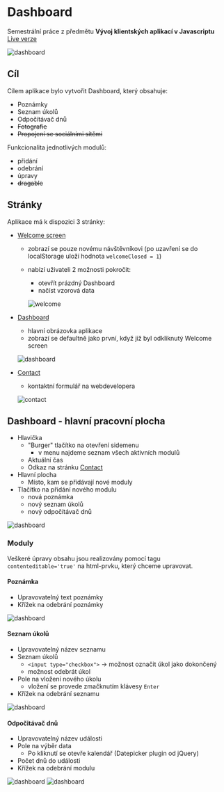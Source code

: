 # Dashboard
Semestrální práce z předmětu **Vývoj klientských aplikací v Javascriptu**
[Live verze](http://anastasiasurikova.com/dashboard/)

![dashboard](https://github.com/misslecter/dashboard/blob/master/documentation/images/dashboard-filled.png "Dashboard")


## Cíl
Cílem aplikace bylo vytvořit Dashboard, který obsahuje:
* Poznámky
* Seznam úkolů
* Odpočítávač dnů
* ~~Fotografie~~
* ~~Propojení se sociálními sítěmi~~

Funkcionalita jednotlivých modulů:
* přidání
* odebrání
* úpravy
* ~~dragable~~

## Stránky
Aplikace má k dispozici 3 stránky:
- [Welcome screen](http://anastasiasurikova.com/dashboard/#welcome)
  - zobrazí se pouze novému návštěvníkovi (po uzavření se do localStorage uloží hodnota `welcomeClosed = 1`)
  - nabízí uživateli 2 možnosti pokročit:
    - otevřít prázdný Dashboard
    - načíst vzorová data
    
    ![welcome](https://github.com/misslecter/dashboard/blob/master/documentation/images/welcome.png "Dashboard")
    
    
- [Dashboard](http://anastasiasurikova.com/dashboard/#dashborad)
  - hlavní obrázovka aplikace
  - zobrazí se defaultně jako první, když již byl odkliknutý Welcome screen
  
   ![dashboard](https://github.com/misslecter/dashboard/blob/master/documentation/images/dashboard.png "Dashboard")
   
  
- [Contact](http://anastasiasurikova.com/dashboard/#contact)
  - kontaktní formulář na webdevelopera
  
   ![contact](https://github.com/misslecter/dashboard/blob/master/documentation/images/contact.png "Dashboard")
   
## Dashboard - hlavní pracovní plocha
* Hlavička
    * "Burger" tlačítko na otevření sidemenu
        * v menu najdeme seznam všech aktivních modulů
    * Aktuální čas
    * Odkaz na stránku [Contact](http://anastasiasurikova.com/dashboard/#contact)
* Hlavní plocha
    * Místo, kam se přidávají nové moduly
* Tlačítko na přidání nového modulu
    * nová poznámka
    * nový seznam úkolů
    * nový odpočítávač dnů


![dashboard](https://github.com/misslecter/dashboard/blob/master/documentation/images/dashboard-opened.png "Dashboard")

### Moduly
Veškeré úpravy obsahu jsou realizovány pomocí tagu `contenteditable='true'` na html-prvku, který chceme upravovat.

#### Poznámka
* Upravovatelný text poznámky
* Křížek na odebrání poznámky

![dashboard](https://github.com/misslecter/dashboard/blob/master/documentation/images/note.png "Dashboard")

#### Seznam úkolů
* Upravovatelný název seznamu
* Seznam úkolů
    * `<input type="checkbox">` -> možnost označit úkol jako dokončený
    * možnost odebrát úkol
* Pole na vložení nového úkolu
    * vložení se provede zmačknutím klávesy `Enter`
* Křížek na odebrání seznamu

![dashboard](https://github.com/misslecter/dashboard/blob/master/documentation/images/todo.png "Dashboard")

#### Odpočitávač dnů
* Upravovatelný název události
* Pole na výběr data
    * Po kliknutí se otevře kalendář (Datepicker plugin od jQuery)
* Počet dnů do události
* Křížek na odebrání modulu

![dashboard](https://github.com/misslecter/dashboard/blob/master/documentation/images/counter.png "Dashboard")
![dashboard](https://github.com/misslecter/dashboard/blob/master/documentation/images/counter-filled.png "Dashboard")
